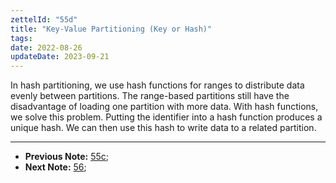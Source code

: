 ```yaml
---
zettelId: "55d"
title: "Key-Value Partitioning (Key or Hash)"
tags:
date: 2022-08-26
updateDate: 2023-09-21
---
```


In hash partitioning, we use hash functions for ranges to distribute data evenly between partitions. The range-based partitions still have the disadvantage of loading one partition with more data. With hash functions, we solve this problem. Putting the identifier into a hash function produces a unique hash. We can then use this hash to write data to a related partition.

---

- **Previous Note:** [55c](/notes/55c/);
- **Next Note:** [56](/notes/56/);
